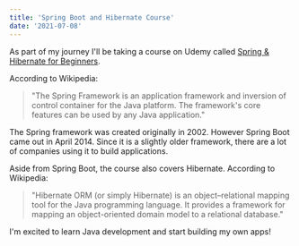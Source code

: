 ```yaml
---
title: 'Spring Boot and Hibernate Course'
date: '2021-07-08'
---
```


As part of my journey I'll be taking a course on Udemy called [Spring & Hibernate for Beginners](https://www.udemy.com/course/spring-hibernate-tutorial/). <br />

According to Wikipedia:
> "The Spring Framework is an application framework and inversion of control container for the Java platform. The framework's core features can be used by any Java application."

The Spring framework was created originally in 2002. However Spring Boot came out in April 2014. Since it is a slightly older framework, there are a lot of companies using it to build applications.

Aside from Spring Boot, the course also covers Hibernate. According to Wikipedia:
> "Hibernate ORM (or simply Hibernate) is an object–relational mapping tool for the Java programming language. It provides a framework for mapping an object-oriented domain model to a relational database."

I'm excited to learn Java development and start building my own apps!